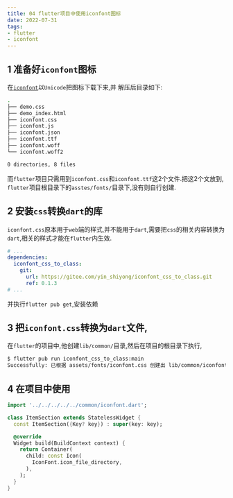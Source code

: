 ```yaml
---
title: 04 flutter项目中使用iconfont图标
date: 2022-07-31
tags:
- flutter
- iconfont
---
```


## 1 准备好`iconfont`图标
在[`iconfont`](https://www.iconfont.cn/manage/index?manage_type=myprojects&projectId=3558428)以`Unicode`把图标下载下来,并
解压后目录如下: 
```bash
.
├── demo.css
├── demo_index.html
├── iconfont.css
├── iconfont.js
├── iconfont.json
├── iconfont.ttf
├── iconfont.woff
└── iconfont.woff2

0 directories, 8 files
```

而`flutter`项目只需用到`iconfont.css`和`iconfont.ttf`这2个文件.把这2个文放到,
`flutter`项目根目录下的`asstes/fonts/`目录下,没有则自行创建.

## 2 安装`css`转换`dart`的库
`iconfont.css`原本用于`web`端的样式,并不能用于`dart`,需要把`css`的相关内容转换为
`dart`,相关的样式才能在`flutter`内生效.

``` yml title="在pubspec.yaml加入以下配置"
# ...
dependencies:
  iconfont_css_to_class:
    git:
      url: https://gitee.com/yin_shiyong/iconfont_css_to_class.git
      ref: 0.1.3
# ...
```

并执行`flutter pub get`,安装依赖

## 3 把`iconfont.css`转换为`dart`文件,
在`flutter`的项目中,他创建`lib/common/`目录,然后在项目的根目录下执行, 
``` bash 
$ flutter pub run iconfont_css_to_class:main
Successfully: 已根据 assets/fonts/iconfont.css 创建出 lib/common/iconfont.dart
```

## 4 在项目中使用

``` dart
import '../../../../../common/iconfont.dart';

class ItemSection extends StatelessWidget {
  const ItemSection({Key? key}) : super(key: key);

  @override
  Widget build(BuildContext context) {
    return Container(
      child: const Icon(
        IconFont.icon_file_directory,
      ),
    );
  }
}

```



